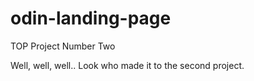 # odin-landing-page
TOP Project Number Two

Well, well, well.. Look who made it to the second project. 
